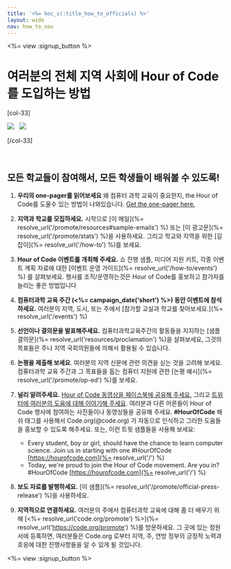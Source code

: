 ```yaml
---
title: '<%= hoc_s(:title_how_to_officials) %>'
layout: wide
nav: how_to_nav
---
```

<%= view :signup_button %>

# 여러분의 전체 지역 사회에 Hour of Code를 도입하는 방법

[col-33]

![](/images/fit-275/highlight-obama.png)&nbsp;&nbsp;&nbsp;![](/images/fit-246/dan.jpg)

[/col-33]

<p style="clear:both">&nbsp;</p>

## 모든 학교들이 참여해서, 모든 학생들이 배워볼 수 있도록!

1. **우리의 one-pager를 읽어보세요** 왜 컴퓨터 과학 교육이 중요한지, the Hour of Code를 도울수 있는 방법이 나와있습니다. [Get the one-pager here.](/files/hoc-one-pager.pdf)

2. **지역과 학교를 모집하세요.** 시작으로 [이 메일](%= resolve_url('/promote/resources#sample-emails') %) 또는 [이 광고문](%= resolve_url('/promote/stats') %)을 사용하세요. 그리고 학교와 지역을 위한 [길잡이](%= resolve_url('/how-to') %)를 보세요.

3. **Hour of Code 이벤트를 개최해 주세요.** 쇼 진행 샘플, 미디어 지원 키트, 각종 이벤트 계획 자료에 대한 [이벤트 운영 가이드](%= resolve_url('/how-to/events') %) 를 살펴보세요. 행사를 조직/운영하는것은 Hour of Code를 홍보하고 참가자를 늘리는 좋은 방법입니다

4. **컴퓨터과학 교육 주간 (<%= campaign_date('short') %>) 동안 이벤트에 참석하세요.** 여러분의 지역, 도시, 또는 주에서 [참가할 교실과 학교를 찾아보세요.](%= resolve_url('/events') %)

5. **선언이나 결의문을 발표해주세요.** 컴퓨터과학교육주간의 활동들을 지지하는 [샘플 결의문](%= resolve_url('resources/proclamation') %)을 살펴보세요, 그것의 목표들은 주나 지역 국회의원들에 의해서 활용될 수 있습니다.

6. **논평을 제출해 보세요**. 여러분의 지역 신문에 관련 의견을 싣는 것을 고려해 보세요. 컴퓨터과학 교육 주간과 그 목표들을 돕는 컴퓨터 지원에 관한 [논평 예시](%= resolve_url('/promote/op-ed') %)를 보세요.

7. **널리 알려주세요.** [Hour of Code 동영상을 페이스북에 공유해 주세요.](https://www.facebook.com/sharer/sharer.php?u=http%3A%2F%2Fhourofcode.com%2Fus) 그리고 [트위터에 여러분의 도움에 대해 이야기해 주세요](https://twitter.com/intent/tweet?url=http%3A%2F%2Fhourofcode.com&text=I%27m%20participating%20in%20this%20year%27s%20%23HourOfCode%2C%20are%20you%3F%20%40codeorg&original_referer=https%3A%2F%2Fwww.google.com%2Furl%3Fq%3Dhttps%253A%252F%252Ftwitter.com%252Fshare%253Fhashtags%253D%2526amp%253Brelated%253Dcodeorg%2526amp%253Btext%253DI%252527m%252Bparticipating%252Bin%252Bthis%252Byear%252527s%252B%252523HourOfCode%25252C%252Bare%252Byou%25253F%252B%252540codeorg%2526amp%253Burl%253Dhttp%25253A%25252F%25252Fhourofcode.com%26sa%3DD%26sntz%3D1%26usg%3DAFQjCNE1GLTUbKZfMlEh9Aj5w0iswz6PYQ&related=codeorg&hashtags=). 여러분과 다른 어른들이 Hour of Code 행사에 참여하는 사진들이나 동영상들을 공유해 주세요. **#HourOfCode** 해쉬 태그를 사용해서 Code.org(@code.org) 가 자동으로 인식하고 그러한 도움들을 홍보할 수 있도록 해주세요. 또는, 이런 트윗 샘플들을 사용해 보세요:
    
    - Every student, boy or girl, should have the chance to learn computer science. Join us in starting with one #HourOfCode [https://hourofcode.com](%= resolve_url('/') %)
    - Today, we're proud to join the Hour of Code movement. Are you in? #HourOfCode [https://hourofcode.com](%= resolve_url('/') %)   
          
        

8. **보도 자료를 발행하세요.** [이 샘플](%= resolve_url('/promote/official-press-release') %)을 사용하세요.

9. **지역적으로 연결하세요.** 여러분의 주에서 컴퓨터과학 교육에 대해 좀 더 배우기 위해 [<%= resolve_url('code.org/promote') %>](%= resolve_url('https://code.org/promote') %)를 방문하세요. 그 곳에 있는 청원서에 등록하면, 여러분들은 Code.org 로부터 지역, 주, 연방 정부의 긍정적 노력과 호응에 대한 진행사항들을 알 수 있게 될 것입니다.

<%= view :signup_button %>